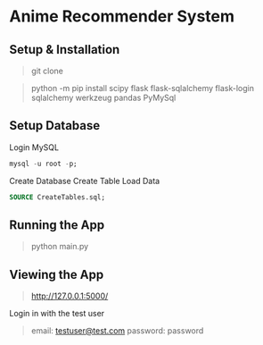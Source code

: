 # Anime Recommender System

## Setup & Installation 

> git clone <repo-url>

> python -m pip install scipy flask flask-sqlalchemy flask-login sqlalchemy werkzeug pandas PyMySql

## Setup Database 
  
Login MySQL 
```sql
mysql -u root -p;
```
  
Create Database
Create Table 
Load Data
```sql
SOURCE CreateTables.sql;
```

## Running the App 
  
> python main.py

## Viewing the App 

> http://127.0.0.1:5000/

Login in with the test user 
> email: testuser@test.com
> password: password